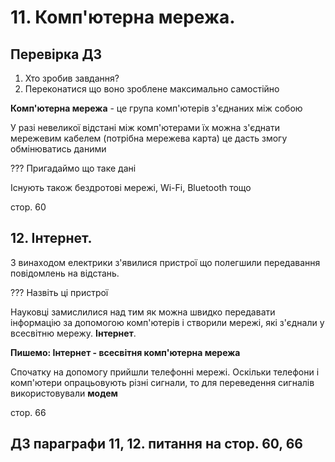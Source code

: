 # 11. Комп'ютерна мережа. 

## Перевірка ДЗ
1. Хто зробив завдання?
2. Переконатися що воно зроблене максимально самостійно

**Комп'ютерна мережа** - це група комп'ютерів з'єднаних між собою

У разі невеликої відстані між комп'ютерами їх можна з'єднати мережевим кабелем (потрібна мережева карта) це дасть змогу обмінюватись даними 

??? Пригадаймо що таке дані

Існують також бездротові мережі, Wi-Fi, Bluetooth тощо

стор. 60

## 12. Інтернет.

З винаходом електрики з'явилися пристрої що полегшили передавання повідомлень на відстань.

??? Назвіть ці пристрої

Науковці замислилися над тим як можна швидко передавати інформацію за допомогою комп'ютерів і створили мережі, які з'єднали у всесвітню мережу. **Інтернет**. 

**Пишемо: Інтернет - всесвітня комп'ютерна мережа**

Спочатку на допомогу прийшли телефонні мережі. Оскільки телефони і комп'ютери опрацьовують різні сигнали, то для переведення сигналів використовували **модем** 

стор. 66 

## ДЗ параграфи 11, 12. питання на стор. 60, 66